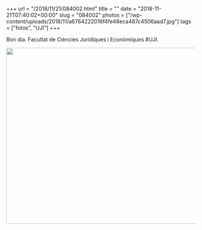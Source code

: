 +++
url = "/2018/11/21/084002.html"
title = ""
date = "2018-11-21T07:40:02+00:00"
slug = "084002"
photos = ["/wp-content/uploads/2018/11/a6764222016f4fe48eca487c4506aad7.jpg"]
tags = ["fotos", "UJI"]
+++

Bon dia. Facultat de Ciències Jurídiques i Econòmiques #UJI.

<img src="/wp-content/uploads/2018/11/a6764222016f4fe48eca487c4506aad7.jpg" width="600" height="469" />
